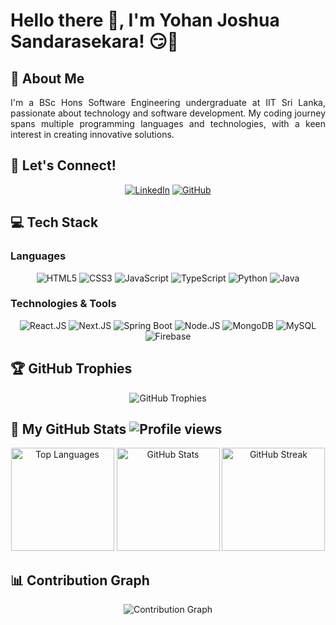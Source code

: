 # Hello there 👋, I'm Yohan Joshua Sandarasekara! 😏🚀

## 🌟 About Me
<p align="justify">
I'm a BSc Hons Software Engineering undergraduate at IIT Sri Lanka, passionate about technology and software development. My coding journey spans multiple programming languages and technologies, with a keen interest in creating innovative solutions.
</p>

## 🔗 Let's Connect!
<p align="center">
  <a href="https://www.linkedin.com/in/yohan-joshua-424623309" target="_blank"><img src="https://img.shields.io/badge/LinkedIn-%230077B5.svg?&style=for-the-badge&logo=linkedin&logoColor=white" alt="LinkedIn"></a>
  <a href="https://github.com/Joshu03" target="_blank"><img src="https://img.shields.io/badge/GitHub-%23121011.svg?&style=for-the-badge&logo=github&logoColor=white" alt="GitHub"></a>
</p>

## 💻 Tech Stack
### Languages
<p align="center">
<img src="https://img.shields.io/badge/HTML5-E34F26?style=for-the-badge&logo=html5&logoColor=white" alt="HTML5">
<img src="https://img.shields.io/badge/CSS3-1572B6?style=for-the-badge&logo=css3&logoColor=white" alt="CSS3">
<img src="https://img.shields.io/badge/JavaScript-F7DF1E?style=for-the-badge&logo=javascript&logoColor=black" alt="JavaScript">
<img src="https://img.shields.io/badge/TypeScript-007ACC?style=for-the-badge&logo=typescript&logoColor=white" alt="TypeScript">
<img src="https://img.shields.io/badge/Python-3776AB?style=for-the-badge&logo=python&logoColor=white" alt="Python">
<img src="https://img.shields.io/badge/Java-ED8B00?style=for-the-badge&logo=java&logoColor=white" alt="Java">
</p>

### Technologies & Tools
<p align="center">
<img src="https://img.shields.io/badge/React.JS-61DAFB?style=for-the-badge&logo=react&logoColor=black" alt="React.JS">
<img src="https://img.shields.io/badge/Next.JS-000000?style=for-the-badge&logo=next.js&logoColor=white" alt="Next.JS">
<img src="https://img.shields.io/badge/Spring%20Boot-6DB33F?style=for-the-badge&logo=spring-boot&logoColor=white" alt="Spring Boot">
<img src="https://img.shields.io/badge/Node.JS-339933?style=for-the-badge&logo=node.js&logoColor=white" alt="Node.JS">
<img src="https://img.shields.io/badge/MongoDB-47A248?style=for-the-badge&logo=mongodb&logoColor=white" alt="MongoDB">
<img src="https://img.shields.io/badge/MySQL-4479A1?style=for-the-badge&logo=mysql&logoColor=white" alt="MySQL">
<img src="https://img.shields.io/badge/Firebase-FFCA28?style=for-the-badge&logo=firebase&logoColor=black" alt="Firebase">
</p>

## 🏆 GitHub Trophies
<p align="center">
  <img src='https://github-profile-trophy.vercel.app/?username=Joshu03&theme=onedark&column=7&margin-w=15&margin-h=15' alt='GitHub Trophies'>
</p>

## 💨 My GitHub Stats ![Profile views](https://komarev.com/ghpvc/?username=Joshu03&label=Profile%20views&color=0e75b6&style=flat)
<p align="center">
  <img src='https://github-readme-stats.vercel.app/api/top-langs?username=Joshu03&show_icons=true&locale=en&layout=compact&theme=onedark' alt='Top Languages' height='165'>
  <img src='https://github-readme-stats.vercel.app/api?username=Joshu03&show_icons=true&locale=en&theme=onedark' alt='GitHub Stats' height='165'>
  <img src='https://github-readme-streak-stats.herokuapp.com/?user=Joshu03&theme=onedark' alt='GitHub Streak' height='165'>
</p>

## 📊 Contribution Graph
<p align="center">
  <img src='https://github-readme-activity-graph.vercel.app/graph?username=Joshu03&bg_color=1a1b27&color=37bcf6&line=0e75b6&point=ffffff&area=true&hide_border=true' alt='Contribution Graph'>
</p>
